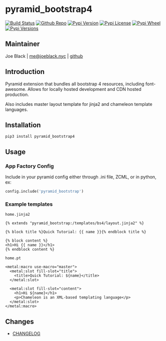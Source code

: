 # pyramid_bootstrap4
[![Build Status](https://travis-ci.org/joeblackwaslike/pyramid_bootstrap.svg?branch=master)](https://travis-ci.org/joeblackwaslike/pyramid_bootstrap) [![Github Repo](https://img.shields.io/badge/contributions-welcome-brightgreen.svg?style=flat)](https://github.com/joeblackwaslike/pyramid_bootstrap) [![Pypi Version](https://img.shields.io/pypi/v/pyramid_bootstrap.svg)](https://pypi.python.org/pypi/pyramid_bootstrap) [![Pypi License](https://img.shields.io/pypi/l/pyramid_bootstrap.svg)](https://pypi.python.org/pypi/pyramid_bootstrap) [![Pypi Wheel](https://img.shields.io/pypi/wheel/pyramid_bootstrap.svg)](https://pypi.python.org/pypi/pyramid_bootstrap) [![Pypi Versions](https://img.shields.io/pypi/pyversions/base58check.svg)](https://pypi.python.org/pypi/pyramid_bootstrap)


## Maintainer
Joe Black | <me@joeblack.nyc> | [github](https://github.com/joeblackwaslike)


## Introduction
Pyramid extension that bundles all bootstrap 4 resources, including
font-awesome.  Allows for locally hosted development and CDN hosted production.


Also includes master layout template for jinja2 and chameleon template languages.


## Installation
```shell
pip3 install pyramid_bootstrap4
```



## Usage

### App Factory Config
Include in your pyramid config either through .ini file, ZCML, or in python, ex:
```python
config.include('pyramid_bootstrap')
```

### Example templates
`home.jinja2`
```jinja2
{% extends "pyramid_bootstrap:/templates/bs4/layout.jinja2" %}

{% block title %}Quick Tutorial: {{ name }}{% endblock title %}

{% block content %}
<h1>Hi {{ name }}</h1>
{% endblock content %}
```

`home.pt`
```chameleon
<metal:macro use-macro="master">
  <metal:slot fill-slot="title">
    <title>Quick Tutorial: ${name}</title>
  </metal:slot>

  <metal:slot fill-slot="content">
    <h1>Hi ${name}</h1>
    <p>Chameleon is an XML-based templating language</p>
  </metal:slot>
</metal:macro>
```


## Changes
* [CHANGELOG](CHANGELOG.md)
